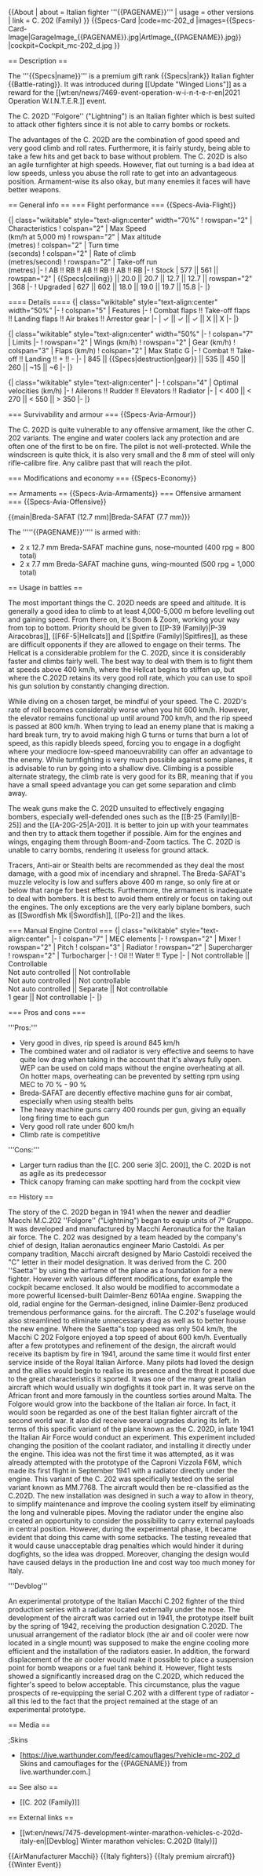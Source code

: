 {{About
| about = Italian fighter '''{{PAGENAME}}'''
| usage = other versions
| link = C. 202 (Family)
}}
{{Specs-Card
|code=mc-202_d
|images={{Specs-Card-Image|GarageImage_{{PAGENAME}}.jpg|ArtImage_{{PAGENAME}}.jpg}}
|cockpit=Cockpit_mc-202_d.jpg
}}

== Description ==
<!-- ''In the description, the first part should be about the history of and the creation and combat usage of the aircraft, as well as its key features. In the second part, tell the reader about the aircraft in the game. Insert a screenshot of the vehicle, so that if the novice player does not remember the vehicle by name, he will immediately understand what kind of vehicle the article is talking about.'' -->
The '''{{Specs|name}}''' is a premium gift rank {{Specs|rank}} Italian fighter {{Battle-rating}}. It was introduced during [[Update "Winged Lions"]] as a reward for the [[wt:en/news/7469-event-operation-w-i-n-t-e-r-en|2021 Operation W.I.N.T.E.R.]] event.

The C. 202D ''Folgore'' ("Lightning") is an Italian fighter which is best suited to attack other fighters since it is not able to carry bombs or rockets.

The advantages of the C. 202D are the combination of good speed and very good climb and roll rates. Furthermore, it is fairly sturdy, being able to take a few hits and get back to base without problem. The C. 202D is also an agile turnfighter at high speeds. However, flat out turning is a bad idea at low speeds, unless you abuse the roll rate to get into an advantageous position. Armament-wise its also okay, but many enemies it faces will have better weapons.

== General info ==
=== Flight performance ===
{{Specs-Avia-Flight}}
<!-- ''Describe how the aircraft behaves in the air. Speed, manoeuvrability, acceleration and allowable loads - these are the most important characteristics of the vehicle.'' -->

{| class="wikitable" style="text-align:center" width="70%"
! rowspan="2" | Characteristics
! colspan="2" | Max Speed<br>(km/h at 5,000 m)
! rowspan="2" | Max altitude<br>(metres)
! colspan="2" | Turn time<br>(seconds)
! colspan="2" | Rate of climb<br>(metres/second)
! rowspan="2" | Take-off run<br>(metres)
|-
! AB !! RB !! AB !! RB !! AB !! RB
|-
! Stock
| 577 || 561 || rowspan="2" | {{Specs|ceiling}} || 20.0 || 20.7 || 12.7 || 12.7 || rowspan="2" | 368
|-
! Upgraded
| 627 || 602 || 18.0 || 19.0 || 19.7 || 15.8
|-
|}

==== Details ====
{| class="wikitable" style="text-align:center" width="50%"
|-
! colspan="5" | Features
|-
! Combat flaps !! Take-off flaps !! Landing flaps !! Air brakes !! Arrestor gear
|-
| ✓ || ✓ || ✓ || X || X     <!-- ✓ -->
|-
|}

{| class="wikitable" style="text-align:center" width="50%"
|-
! colspan="7" | Limits
|-
! rowspan="2" | Wings (km/h)
! rowspan="2" | Gear (km/h)
! colspan="3" | Flaps (km/h)
! colspan="2" | Max Static G
|-
! Combat !! Take-off !! Landing !! + !! -
|-
| 845 <!-- {{Specs|destruction|body}} --> || {{Specs|destruction|gear}} || 535 || 450 || 260 || ~15 || ~6
|-
|}

{| class="wikitable" style="text-align:center"
|-
! colspan="4" | Optimal velocities (km/h)
|-
! Ailerons !! Rudder !! Elevators !! Radiator
|-
| < 400 || < 270 || < 550 || > 350
|-
|}

=== Survivability and armour ===
{{Specs-Avia-Armour}}
<!-- ''Examine the survivability of the aircraft. Note how vulnerable the structure is and how secure the pilot is, whether the fuel tanks are armoured, etc. Describe the armour, if there is any, and also mention the vulnerability of other critical aircraft systems.'' -->

The C. 202D is quite vulnerable to any offensive armament, like the other C. 202 variants. The engine and water coolers lack any protection and are often one of the first to be on fire. The pilot is not well-protected. While the windscreen is quite thick, it is also very small and the 8 mm of steel will only rifle-calibre fire. Any calibre past that will reach the pilot. 

=== Modifications and economy ===
{{Specs-Economy}}

== Armaments ==
{{Specs-Avia-Armaments}}
=== Offensive armament ===
{{Specs-Avia-Offensive}}
<!-- ''Describe the offensive armament of the aircraft, if any. Describe how effective the cannons and machine guns are in a battle, and also what belts or drums are better to use. If there is no offensive weaponry, delete this subsection.'' -->
{{main|Breda-SAFAT (12.7 mm)|Breda-SAFAT (7.7 mm)}}

The '''''{{PAGENAME}}''''' is armed with:

* 2 x 12.7 mm Breda-SAFAT machine guns, nose-mounted (400 rpg = 800 total)
* 2 x 7.7 mm Breda-SAFAT machine guns, wing-mounted (500 rpg = 1,000 total)

== Usage in battles ==
<!-- ''Describe the tactics of playing in the aircraft, the features of using aircraft in a team and advice on tactics. Refrain from creating a "guide" - do not impose a single point of view, but instead, give the reader food for thought. Examine the most dangerous enemies and give recommendations on fighting them. If necessary, note the specifics of the game in different modes (AB, RB, SB).'' -->

The most important things the C. 202D needs are speed and altitude. It is generally a good idea to climb to at least 4,000-5,000 m before levelling out and gaining speed. From there on, it's Boom & Zoom, working your way from top to bottom. Priority should be given to [[P-39 (Family)|P-39 Airacobras]], [[F6F-5|Hellcats]] and [[Spitfire (Family)|Spitfires]], as these are difficult opponents if they are allowed to engage on their terms. The Hellcat is a considerable problem for the C. 202D, since it is considerably faster and climbs fairly well. The best way to deal with them is to fight them at speeds above 400 km/h, where the Hellcat begins to stiffen up, but where the C.202D retains its very good roll rate, which you can use to spoil his gun solution by constantly changing direction.

While diving on a chosen target, be mindful of your speed. The C. 202D's rate of roll becomes considerably worse when you hit 600 km/h. However, the elevator remains functional up until around 700 km/h, and the rip speed is passed at 800 km/h. When trying to lead an enemy plane that is making a hard break turn, try to avoid making high G turns or turns that burn a lot of speed, as this rapidly bleeds speed, forcing you to engage in a dogfight where your mediocre low-speed manoeuvrability can offer an advantage to the enemy. While turnfighting is very much possible against some planes, it is advisable to run by going into a shallow dive. Climbing is a possible alternate strategy, the climb rate is very good for its BR, meaning that if you have a small speed advantage you can get some separation and climb away. 

The weak guns make the C. 202D unsuited to effectively engaging bombers, especially well-defended ones such as the [[B-25 (Family)|B-25]] and the [[A-20G-25|A-20]]. It is better to join up with your teammates and then try to attack them together if possible. Aim for the engines and wings, engaging them through Boom-and-Zoom tactics. The C. 202D is unable to carry bombs, rendering it useless for ground attack. 

Tracers, Anti-air or Stealth belts are recommended as they deal the most damage, with a good mix of incendiary and shrapnel. The Breda-SAFAT's muzzle velocity is low and suffers above 400 m range, so only fire at or below that range for best effects. Furthermore, the armament is inadequate to deal with bombers. It is best to avoid them entirely or focus on taking out the engines. The only exceptions are the very early biplane bombers, such as [[Swordfish Mk I|Swordfish]], [[Po-2]] and the likes.

=== Manual Engine Control ===
{| class="wikitable" style="text-align:center"
|-
! colspan="7" | MEC elements
|-
! rowspan="2" | Mixer
! rowspan="2" | Pitch
! colspan="3" | Radiator
! rowspan="2" | Supercharger
! rowspan="2" | Turbocharger
|-
! Oil !! Water !! Type
|-
| Not controllable || Controllable<br>Not auto controlled || Not controllable<br>Not auto controlled || Not controllable<br>Not auto controlled || Separate || Not controllable<br>1 gear || Not controllable
|-
|}

=== Pros and cons ===
<!-- ''Summarise and briefly evaluate the vehicle in terms of its characteristics and combat effectiveness. Mark its pros and cons in the bulleted list. Try not to use more than 6 points for each of the characteristics. Avoid using categorical definitions such as "bad", "good" and the like - use substitutions with softer forms such as "inadequate" and "effective".'' -->

'''Pros:'''

* Very good in dives, rip speed is around 845 km/h
* The combined water and oil radiator is very effective and seems to have quite low drag when taking in the account that it's always fully open. WEP can be used on cold maps without the engine overheating at all. On hotter maps, overheating can be prevented by setting rpm using MEC to 70 % - 90 %
* Breda-SAFAT are decently effective machine guns for air combat, especially when using stealth belts
* The heavy machine guns carry 400 rounds per gun, giving an equally long firing time to each gun
* Very good roll rate under 600 km/h
* Climb rate is competitive

'''Cons:'''

* Larger turn radius than the [[C. 200 serie 3|C. 200]], the C. 202D is not as agile as its predecessor
* Thick canopy framing can make spotting hard from the cockpit view

== History ==
<!-- ''Describe the history of the creation and combat usage of the aircraft in more detail than in the introduction. If the historical reference turns out to be too long, take it to a separate article, taking a link to the article about the vehicle and adding a block "/History" (example: <nowiki>https://wiki.warthunder.com/(Vehicle-name)/History</nowiki>) and add a link to it here using the <code>main</code> template. Be sure to reference text and sources by using <code><nowiki><ref></ref></nowiki></code>, as well as adding them at the end of the article with <code><nowiki><references /></nowiki></code>. This section may also include the vehicle's dev blog entry (if applicable) and the in-game encyclopedia description (under <code><nowiki>=== In-game description ===</nowiki></code>, also if applicable).'' -->

The story of the C. 202D began in 1941 when the newer and deadlier Macchi M.C.202 ''Folgore'' ("Lightning") began to equip units of 7° Gruppo. It was developed and manufactured by Macchi Aeronautica for the Italian air force. The C. 202 was designed by a team headed by the company's chief of design, Italian aeronautics engineer Mario Castoldi. As per company tradition, Macchi aircraft designed by Mario Castoldi received the "C" letter in their model designation. It was derived from the C. 200 ''Saetta'' by using the airframe of the plane as a foundation for a new fighter. However with various different modifications, for example the cockpit became enclosed. It also would be modified to accommodate a more powerful licensed-built Daimler-Benz 601Aa engine. Swapping the old, radial engine for the German-designed, inline Daimler-Benz produced tremendous performance gains. for the aircraft. The C.202's fuselage would also streamlined to eliminate unnecessary drag as well as to better house the new engine. Where the Saetta"s top speed was only 504 km/h, the Macchi C 202 Folgore enjoyed a top speed of about 600 km/h. Eventually after a few prototypes and refinement of the design, the aircraft would receive its baptism by fire in 1941, around the same time it would first enter service inside of the Royal Italian Airforce. Many pilots had loved the design and the allies would begin to realise its presence and the threat it posed due to the great characteristics it sported. It was one of the many great Italian aircraft which would usually win dogfights it took part in. It was serve on the African front and more famously in the countless sorties around Malta. The Folgore would grow into the backbone of the Italian air force. In fact, it would soon be  regarded as one of the best Italian fighter aircraft of the second world war. It also did receive several upgrades during its left. In terms of this specific variant of the plane known as the C. 202D, in late 1941 the Italian Air Force would conduct an experiment. This experiment included changing the position of the coolant radiator, and installing it directly under the engine. This idea was not the first time it was attempted, as it was already attempted with the prototype of the Caproni Vizzola F6M, which made its first flight in September 1941 with a radiator directly under the engine. This variant of the C. 202 was specifically tested on the serial variant known as MM.7768. The aircraft would then be re-classified as the C.202D. The new installation was designed in such a way to allow in theory, to simplify maintenance and improve the cooling system itself by eliminating the long and vulnerable pipes. Moving the radiator under the engine also created an opportunity to consider the possibility to carry external payloads in central position. However, during the experimental phase, it became evident that doing this came with some setbacks. The testing revealed that it would cause unacceptable drag penalties which would hinder it during dogfights, so the idea was dropped. Moreover, changing the design would have caused delays in the production line and cost way too much money for Italy.

'''Devblog'''

An experimental prototype of the Italian Macchi C.202 fighter of the third production series with a radiator located externally under the nose. The development of the aircraft was carried out in 1941, the prototype itself built by the spring of 1942, receiving the production designation C.202D. The unusual arrangement of the radiator block (the air and oil cooler were now located in a single mount) was supposed to make the engine cooling more efficient and the installation of the radiators easier. In addition, the forward displacement of the air cooler would make it possible to place a suspension point for bomb weapons or a fuel tank behind it. However, flight tests showed a significantly increased drag on the C.202D, which reduced the fighter's speed to below acceptable. This circumstance, plus the vague prospects of re-equipping the serial C.202 with a different type of radiator - all this led to the fact that the project remained at the stage of an experimental prototype.

== Media ==
<!-- ''Excellent additions to the article would be video guides, screenshots from the game, and photos.'' -->

;Skins
* [https://live.warthunder.com/feed/camouflages/?vehicle=mc-202_d Skins and camouflages for the {{PAGENAME}} from live.warthunder.com.]

== See also ==
<!-- ''Links to the articles on the War Thunder Wiki that you think will be useful for the reader, for example:''
* ''reference to the series of the aircraft;''
* ''links to approximate analogues of other nations and research trees.'' -->

* [[C. 202 (Family)]]

== External links ==
<!-- ''Paste links to sources and external resources, such as:''
* ''topic on the official game forum;''
* ''other literature.'' -->

* [[wt:en/news/7475-development-winter-marathon-vehicles-c-202d-italy-en|[Devblog] Winter marathon vehicles: C.202D (Italy)]]

{{AirManufacturer Macchi}}
{{Italy fighters}}
{{Italy premium aircraft}}
{{Winter Event}}